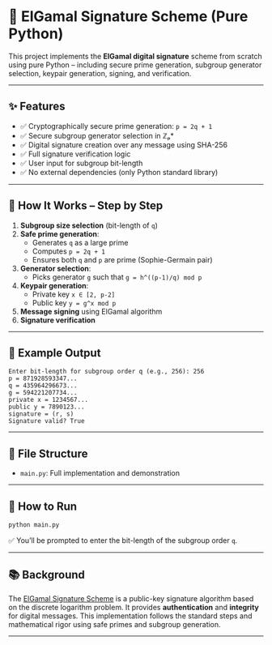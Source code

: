 # 🔐 ElGamal Signature Scheme (Pure Python)

This project implements the **ElGamal digital signature** scheme from scratch using pure Python – including secure prime generation, subgroup generator selection, keypair generation, signing, and verification.

---

## ✨ Features

- ✅ Cryptographically secure prime generation: `p = 2q + 1`
- ✅ Secure subgroup generator selection in ℤₚ\*
- ✅ Digital signature creation over any message using SHA-256
- ✅ Full signature verification logic
- ✅ User input for subgroup bit-length
- ✅ No external dependencies (only Python standard library)

---

## 📌 How It Works – Step by Step

1. **Subgroup size selection** (bit-length of `q`)
2. **Safe prime generation**:  
   - Generates `q` as a large prime  
   - Computes `p = 2q + 1`  
   - Ensures both `q` and `p` are prime (Sophie-Germain pair)
3. **Generator selection**:  
   - Picks generator `g` such that `g = h^((p-1)/q) mod p`
4. **Keypair generation**:  
   - Private key `x ∈ [2, p-2]`  
   - Public key `y = g^x mod p`
5. **Message signing** using ElGamal algorithm
6. **Signature verification**

---

## 🧪 Example Output

```
Enter bit-length for subgroup order q (e.g., 256): 256
p = 871928593347...
q = 435964296673...
g = 594221207734...
private x = 1234567...
public y = 7890123...
signature = (r, s)
Signature valid? True
```

---

## 📁 File Structure

- `main.py`: Full implementation and demonstration

---

## 🚀 How to Run

```bash
python main.py
```

✅ You’ll be prompted to enter the bit-length of the subgroup order `q`.

---

## 📚 Background

The [ElGamal Signature Scheme](https://en.wikipedia.org/wiki/ElGamal_signature_scheme) is a public-key signature algorithm based on the discrete logarithm problem. It provides **authentication** and **integrity** for digital messages. This implementation follows the standard steps and mathematical rigor using safe primes and subgroup generation.

---
